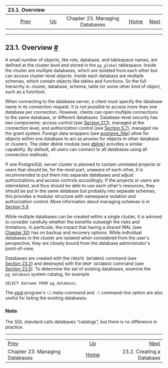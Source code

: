<!--?xml version="1.0" encoding="UTF-8" standalone="no"?-->

|                           23.1. Overview                          |                                                                |                                |                                                       |                                                              |
| :---------------------------------------------------------------: | :------------------------------------------------------------- | :----------------------------: | ----------------------------------------------------: | -----------------------------------------------------------: |
| [Prev](managing-databases.html "Chapter 23. Managing Databases")  | [Up](managing-databases.html "Chapter 23. Managing Databases") | Chapter 23. Managing Databases | [Home](index.html "PostgreSQL 17devel Documentation") |  [Next](manage-ag-createdb.html "23.2. Creating a Database") |

***

## 23.1. Overview [#](#MANAGE-AG-OVERVIEW)

[]()

A small number of objects, like role, database, and tablespace names, are defined at the cluster level and stored in the `pg_global` tablespace. Inside the cluster are multiple databases, which are isolated from each other but can access cluster-level objects. Inside each database are multiple schemas, which contain objects like tables and functions. So the full hierarchy is: cluster, database, schema, table (or some other kind of object, such as a function).

When connecting to the database server, a client must specify the database name in its connection request. It is not possible to access more than one database per connection. However, clients can open multiple connections to the same database, or different databases. Database-level security has two components: access control (see [Section 21.1](auth-pg-hba-conf.html "21.1. The pg_hba.conf File")), managed at the connection level, and authorization control (see [Section 5.7](ddl-priv.html "5.7. Privileges")), managed via the grant system. Foreign data wrappers (see [postgres\_fdw](postgres-fdw.html "F.37. postgres_fdw — access data stored in external PostgreSQL servers")) allow for objects within one database to act as proxies for objects in other database or clusters. The older dblink module (see [dblink](dblink.html "F.12. dblink — connect to other PostgreSQL databases")) provides a similar capability. By default, all users can connect to all databases using all connection methods.

If one PostgreSQL server cluster is planned to contain unrelated projects or users that should be, for the most part, unaware of each other, it is recommended to put them into separate databases and adjust authorizations and access controls accordingly. If the projects or users are interrelated, and thus should be able to use each other's resources, they should be put in the same database but probably into separate schemas; this provides a modular structure with namespace isolation and authorization control. More information about managing schemas is in [Section 5.9](ddl-schemas.html "5.9. Schemas").

While multiple databases can be created within a single cluster, it is advised to consider carefully whether the benefits outweigh the risks and limitations. In particular, the impact that having a shared WAL (see [Chapter 30](wal.html "Chapter 30. Reliability and the Write-Ahead Log")) has on backup and recovery options. While individual databases in the cluster are isolated when considered from the user's perspective, they are closely bound from the database administrator's point-of-view.

Databases are created with the `CREATE DATABASE` command (see [Section 23.2](manage-ag-createdb.html "23.2. Creating a Database")) and destroyed with the `DROP DATABASE` command (see [Section 23.5](manage-ag-dropdb.html "23.5. Destroying a Database")). To determine the set of existing databases, examine the `pg_database` system catalog, for example

    SELECT datname FROM pg_database;

The [psql](app-psql.html "psql") program's `\l` meta-command and `-l` command-line option are also useful for listing the existing databases.

### Note

The SQL standard calls databases “catalogs”, but there is no difference in practice.

***

|                                                                   |                                                                |                                                              |
| :---------------------------------------------------------------- | :------------------------------------------------------------: | -----------------------------------------------------------: |
| [Prev](managing-databases.html "Chapter 23. Managing Databases")  | [Up](managing-databases.html "Chapter 23. Managing Databases") |  [Next](manage-ag-createdb.html "23.2. Creating a Database") |
| Chapter 23. Managing Databases                                    |      [Home](index.html "PostgreSQL 17devel Documentation")     |                                    23.2. Creating a Database |
